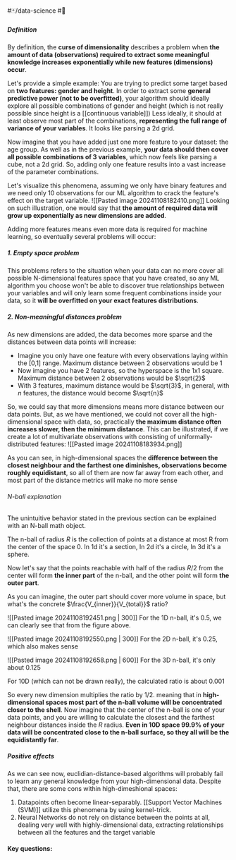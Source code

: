 #🃏/data-science #🌱 
#####  Definition
By definition, the **curse of dimensionality** describes a problem when **the amount of data (observations) required to extract some meaningful knowledge increases exponentially while new features (dimensions) occur**.

Let's provide a simple example:
You are trying to predict some target based on **two features: gender and height**. In order to extract some **general predictive power (not to be overfitted)**, your algorithm should ideally explore all possible combinations of gender and height (which is not really possible since height is a [[continuous variable]]) Less ideally, it should at least observe most part of the combinations, **representing the full range of variance of your variables**. It looks like parsing a 2d grid.

Now imagine that you have added just one more feature to your dataset: the age group. As well as in the previous example, **your data should then cover all possible combinations of 3 variables**, which now feels like parsing a cube, not a 2d grid. So, adding only one feature results into a vast increase of the parameter combinations. 

Let's visualize this phenomena, assuming we only have binary features and we need only 10 observations for our ML algorithm to crack the feature's effect on the target variable.
![[Pasted image 20241108182410.png]]
Looking on such illustration, one would say that **the amount of required data will grow up exponentially as new dimensions are added**.

Adding more features means even more data is required for machine learning, so eventually several problems will occur:

##### 1. Empty space problem
 This problems refers to the situation when your data can no more cover all possible N-dimensional features space that you have created, so any ML algorithm you choose won't be able to discover true relationships between your variables and will only learn some frequent combinations inside your data, so it **will be overfitted on your exact features distributions**. 

#####  2. Non-meaningful distances problem
As new dimensions are added, the data becomes more sparse and the distances between data points will increase:
- Imagine you only have one feature with every observations laying within the [0,1] range. Maximum distance between 2 observations would be 1
- Now imagine you have 2 features, so the hyperspace is the 1x1 square. Maximum distance between 2 observations would be $\sqrt{2}$
- With 3 features, maximum distance would be $\sqrt{3}$, in general, with *n* features, the distance would become $\sqrt{n}$

So, we could say that more dimensions means more distance between our data points. But, as we have mentioned, we could not cover all the high-dimensional space with data, so, practically **the maximum distance often increases slower, then the minimum distance**. This can be illustrated, if we create a lot of multivariate observations with consisting of uniformally-distributed features:
![[Pasted image 20241108183934.png]]

As you can see, in high-dimensional spaces the **difference between the closest neighbour and the farthest one diminishes, observations become roughly equidistant**, so all of them are now far away from each other, and most part of the distance metrics will make no more sense

###### N-ball explanation
The unintuitive behavior stated in the previous section can be explained with an N-ball math object.

The n-ball of radius $R$ is the collection of points at a distance at most R from the center of the space 0. 
In 1d it's a section, 
In 2d it's a circle, 
In 3d it's a sphere. 

Now let's say that the points reachable with half of the radius $R/2$ from the center will form **the inner part** of the n-ball, and the other point will form **the outer part**. 

As you can imagine, the outer part should cover more volume in space, but what's the concrete  $\frac{V_{inner}}{V_{total}}$ ratio?


![[Pasted image 20241108192451.png | 300]]
For the 1D n-ball, it's 0.5, we can clearly see that from the figure above.

![[Pasted image 20241108192550.png | 300]]
For the 2D n-ball, it's 0.25, which also makes sense

![[Pasted image 20241108192658.png | 600]]
For the 3D n-ball, it's only about 0.125

For 10D (which can not be drawn really), the calculated ratio is about 0.001

So every new dimension multiplies the ratio by $1/2$. meaning that in **high-dimensional spaces most part of the n-ball volume will be concentrated closer to the shell**. 
Now imagine that the center of the n-ball is one of your data points, and you are willing to calculate the closest and the farthest neighbour distances inside the $R$ radius. **Even in 10D space 99.9% of your data will be concentrated close to the n-ball surface, so they all will be the equidistantly far**.

##### Positive effects
As we can see now, euclidian-distance-based algorithms will probably fail to learn any general knowledge from your high-dimensional data. Despite that, there are some cons within high-dimeshional spaces:
1. Datapoints often become linear-separably. [[Support Vector Machines (SVM)]] utilize this phenomena by using kernel-trick. 
2. Neural Networks do not rely on distance between the points at all, dealing very well with highly-dimensional data, extracting relationships between all the features and the target variable

#### Key questions:

